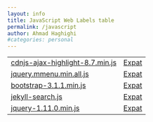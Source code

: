 ```yaml
---
layout: info
title: JavaScript Web Labels table
permalink: /javascript
author: Ahmad Haghighi
#categories: personal
---
```

<table id="jslicense-labels1">
    <tr>
        <td><a href="/js/cdnjs-ajax-highlight-8.7.min.js">cdnjs-ajax-highlight-8.7.min.js</a></td>
        <td><a href="https://raw.githubusercontent.com/cdnjs/cdnjs/master/LICENSE">Expat</a></td>
    </tr>
    <tr>
        <td><a href="/js/jquery.mmenu.min.all.js">jquery.mmenu.min.all.js</a></td>
        <td><a href="http://en.wikipedia.org/wiki/MIT_License">Expat</a></td>
    </tr>
    <tr>
        <td><a href="/js/bootstrap-3.1.1.min.js">bootstrap-3.1.1.min.js</a></td>
        <td><a href="https://github.com/twbs/bootstrap/blob/master/LICENSE">Expat</a></td>
    </tr>
    <tr>
        <td><a href="/js/jekyll-search.js">jekyll-search.js</a></td>
        <td><a href="http://en.wikipedia.org/wiki/MIT_License">Expat</a></td>
    </tr>
    <tr>
        <td><a href="/js/jquery-1.11.0.min.js">jquery-1.11.0.min.js</a></td>
        <td><a href="https://tldrlegal.com/license/mit-license">Expat</a></td>
    </tr>
</table>
